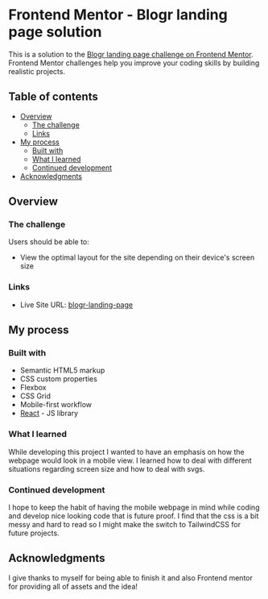 # Frontend Mentor - Blogr landing page solution

This is a solution to the [Blogr landing page challenge on Frontend Mentor](https://www.frontendmentor.io/challenges/blogr-landing-page-EX2RLAApP). Frontend Mentor challenges help you improve your coding skills by building realistic projects.

## Table of contents

- [Overview](#overview)
  - [The challenge](#the-challenge)
  - [Links](#links)
- [My process](#my-process)
  - [Built with](#built-with)
  - [What I learned](#what-i-learned)
  - [Continued development](#continued-development)
- [Acknowledgments](#acknowledgments)

## Overview

### The challenge

Users should be able to:

- View the optimal layout for the site depending on their device's screen size

### Links

- Live Site URL: [blogr-landing-page](https://blogr-landing-page-green.vercel.app/)

## My process

### Built with

- Semantic HTML5 markup
- CSS custom properties
- Flexbox
- CSS Grid
- Mobile-first workflow
- [React](https://reactjs.org/) - JS library

### What I learned

While developing this project I wanted to have an emphasis on how the webpage would look in a mobile view. I learned how to deal with different situations regarding screen size
and how to deal with svgs.

### Continued development

I hope to keep the habit of having the mobile webpage in mind while coding and develop nice looking code that is future proof. I find that the css is a bit messy and hard to read
so I might make the switch to TailwindCSS for future projects.

## Acknowledgments

I give thanks to myself for being able to finish it and also Frontend mentor for providing all of assets and the idea!
